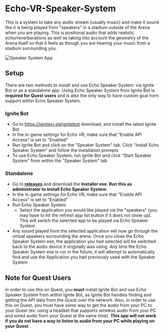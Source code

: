 # Echo-VR-Speaker-System

This is a system to take any audio stream (usually music) and make it sound like it is being played from "speakers" in a stadium outside of the Arena when you are playing. This is positional audio that adds realistic echo/reverberations as well as taking into account the geometry of the Arena itself so that it feels as though you are hearing your music from a stadium surrounding you.

![Speaker System App](https://github.com/iblowatsports/Echo-VR-Speaker-System/blob/main/EchoSpeakerSystemV0_4_0.png?raw=true)

  
 ## Setup
 There are two methods to install and use Echo Speaker System: via Ignite Bot or as a standalone app. Using Echo Speaker System from Ignite Bot is **required for Quest users** and is also the only way to have custom goal horn support within Echo Speaker System.
 
 ### Ignite Bot
 * Go to https://ignitevr.gg/ignitebot download, and install the latest Ignite Bot
 * In the in-game settings for Echo VR, make sure that "Enable API Access" is set to "Enabled"
 * Run Ignite Bot and click on the "Speaker System" tab. Click "Install Echo Speaker System" and follow the installation prompts
 * To use Echo Speaker System, run Ignite Bot and click "Start Speaker System" from within the "Speaker System" tab
 
 ### Standalone
 * Go to **[releases](https://github.com/iblowatsports/Echo-VR-Speaker-System/releases/latest)** and download the **Installer exe. Run this as administrator to install Echo Speaker System**.
 * In the in-game settings for Echo VR, make sure that "Enable API Access" is set to "Enabled"
 * Run Echo Speaker System
   * Select the application you would like played via the "speakers" (you may have to hit the refresh app list button if it does not show up). This will switch the selected app to be played via Echo Speaker System. 
* Any sound played from the selected application will now go through the virtual speakers surrounding the arena. Once you close the Echo Speaker System exe, the application you had selected will be switched back to the audio device it originally was using. Any time the Echo Speaker System exe is run in the future, it will attempt to automatically find and use the Application you had previously used with the Speaker System

## Note for Quest Users
In order to use this on Quest, you **must** install Ignite Bot and use Echo Speaker System from within Ignite Bot, as Ignite Bot handles finding and getting the API data from the Quest over the network. Also, in order to use this on Quest, you must have some way to get the audio from your PC to your Quest (ex: using a headset that supports wireless audio from your PC and wired audio from your Quest at the same time). **This app will not work if you do not have a way to listen to audio from your PC while playing on your Quest**
